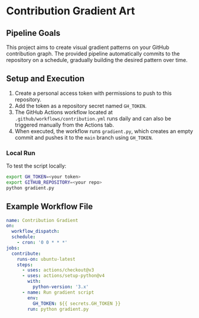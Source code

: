 # Contribution Gradient Art

## Pipeline Goals

This project aims to create visual gradient patterns on your GitHub contribution graph. The provided pipeline automatically commits to the repository on a schedule, gradually building the desired pattern over time.

## Setup and Execution

1. Create a personal access token with permissions to push to this repository.
2. Add the token as a repository secret named `GH_TOKEN`.
3. The GitHub Actions workflow located at `.github/workflows/contribution.yml` runs daily and can also be triggered manually from the Actions tab.
4. When executed, the workflow runs `gradient.py`, which creates an empty commit and pushes it to the `main` branch using `GH_TOKEN`.

### Local Run

To test the script locally:

```bash
export GH_TOKEN=<your token>
export GITHUB_REPOSITORY=<your repo>
python gradient.py
```

## Example Workflow File

```yaml
name: Contribution Gradient
on:
  workflow_dispatch:
  schedule:
    - cron: '0 0 * * *'
jobs:
  contribute:
    runs-on: ubuntu-latest
    steps:
      - uses: actions/checkout@v3
      - uses: actions/setup-python@v4
        with:
          python-version: '3.x'
      - name: Run gradient script
        env:
          GH_TOKEN: ${{ secrets.GH_TOKEN }}
        run: python gradient.py
```
